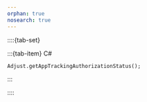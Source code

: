 ```yaml
---
orphan: true
nosearch: true
---
```


::::{tab-set}

:::{tab-item} C#

```{code-block} cs
Adjust.getAppTrackingAuthorizationStatus();
```

:::

::::

